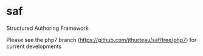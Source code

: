 # saf
Structured Authoring Framework

Please see the php7 branch (https://github.com/jthurteau/saf/tree/php7) for current developments
